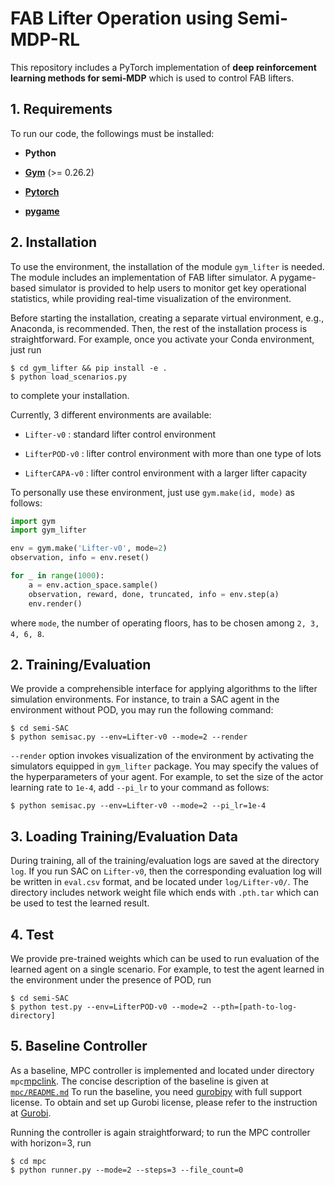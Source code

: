FAB Lifter Operation using Semi-MDP-RL
====================================================

This repository includes a PyTorch implementation of **deep reinforcement learning methods for semi-MDP** which is used to control FAB lifters.

## 1. Requirements


To run our code, the followings must be installed:

- **Python**

- **[Gym][gymlink]** (>= 0.26.2) 

- **[Pytorch][pytorchlink]** 

- **[pygame][pygamelink]**

## 2. Installation
To use the environment, the installation of the module `gym_lifter` is needed. The module includes an implementation of FAB lifter simulator.
A pygame-based simulator is provided to help users to monitor get key operational statistics, while providing real-time visualization of the environment.

Before starting the installation, creating a separate virtual environment, e.g., Anaconda, is recommended.
Then, the rest of the installation process is straightforward.
For example, once you activate your Conda environment, just run
```
$ cd gym_lifter && pip install -e .
$ python load_scenarios.py
```
to complete your installation.

Currently, 3 different environments are available:
- `Lifter-v0` : standard lifter control environment

- `LifterPOD-v0` : lifter control environment with more than one type of lots

- `LifterCAPA-v0` : lifter control environment with a larger lifter capacity

To personally use these environment, just use `gym.make(id, mode)` as follows:

```python
import gym
import gym_lifter

env = gym.make('Lifter-v0', mode=2)
observation, info = env.reset()

for _ in range(1000):
    a = env.action_space.sample()
    observation, reward, done, truncated, info = env.step(a)
    env.render()
```
where `mode`, the number of operating floors, has to be chosen among `2, 3, 4, 6, 8`.

## 2. Training/Evaluation
We provide a comprehensible interface for applying algorithms to the lifter simulation environments.
For instance, to train a SAC agent in the environment without POD, you may run the following command:
```
$ cd semi-SAC
$ python semisac.py --env=Lifter-v0 --mode=2 --render
```

`--render` option invokes visualization of the environment by activating the simulators equipped in `gym_lifter` package. 
 You may specify the values of the hyperparameters of your agent.
 For example, to set the size of the actor learning rate to `1e-4`,
 add `--pi_lr` to your command as follows:
```
$ python semisac.py --env=Lifter-v0 --mode=2 --pi_lr=1e-4
```

 ## 3. Loading Training/Evaluation Data
During training, all of the training/evaluation logs are saved at the directory `log`.
If you run SAC on `Lifter-v0`, then the corresponding evaluation log will be written in `eval.csv` format,
and be located under `log/Lifter-v0/`.
The directory includes network weight file which ends with `.pth.tar` which can be used to test the learned result.

## 4. Test
We provide pre-trained weights which can be used to run evaluation of the learned agent on a single scenario. 
For example, to test the agent learned in the environment under the presence of POD, run
```
$ cd semi-SAC
$ python test.py --env=LifterPOD-v0 --mode=2 --pth=[path-to-log-directory]
```

## 5. Baseline Controller
As a baseline, MPC controller is implemented and located under directory `mpc`[mpclink]. The concise description of the baseline is given at [`mpc/README.md`][mpclink]
 To run the baseline, you need [gurobipy][gurobipylink] with full support license. To obtain and set up Gurobi license, please refer to the instruction at [Gurobi][gurobilink].

Running the controller is again straightforward; to run the MPC controller with horizon=3, run
```
$ cd mpc
$ python runner.py --mode=2 --steps=3 --file_count=0
```



[gymlink]: https://github.com/openai/gym/
[pytorchlink]: https://pytorch.org/
[pygamelink]: https://github.com/pygame/pygame/
[gurobipylink]: https://pypi.org/project/gurobipy/
[gurobilink]: https://www.gurobi.com/documentation/9.5/quickstart_mac/retrieving_and_setting_up_.html#section:RetrieveLicense
[mpclink]: https://github.com/CORE-SNU/Semi-MDP-RL/tree/main/mpc/
